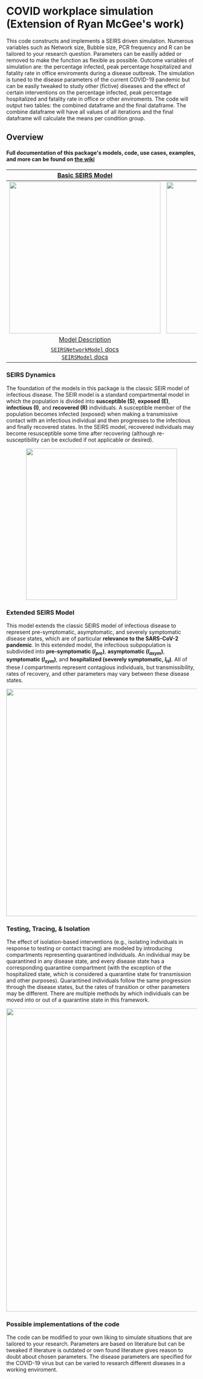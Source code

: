 # COVID workplace simulation (Extension of Ryan McGee's work)
This code constructs and implements a SEIRS driven simulation. Numerous variables such as Network size, Bubble size, PCR frequency and R can be tailored to your research question. Parameters can be easilly added or removed to make the function as flexible as possible. Outcome variables of simulation are: the percentage infected, peak percentage hospitalized and fatality rate in office enviroments during a disease outbreak. The simulation is tuned to the disease parameters of the current COVID-19 pandemic but can be easily tweaked to study other (fictive) diseases and the effect of certain interventions on the percentage infected, peak percentage hospitalized and fatality rate in office or other enviroments. The code will output two tables: the combined dataframe and the final dataframe. The combine dataframe will have all values of all iterations and the final dataframe will calculate the means per condition group.

## Overview

#### Full documentation of this package's models, code, use cases, examples, and more can be found on [the wiki](https://github.com/ryansmcgee/seirsplus/wiki/)

[**Basic SEIRS Model**](https://github.com/ryansmcgee/seirsplus/wiki/SEIRS-Model-Description) | [**Extended SEIRS Model**](https://github.com/ryansmcgee/seirsplus/wiki/Extended-SEIRS-Model-Description)
:-----:|:-----:
<img src="https://github.com/ryansmcgee/seirsplus/blob/master/images/BasicSEIRS_compartments_padded.png" width="400"> | <img src="https://github.com/ryansmcgee/seirsplus/blob/master/images/ExtSEIRS_compartments.png" width="400">
[Model Description](https://github.com/ryansmcgee/seirsplus/wiki/SEIRS-Model-Description) | [Model Description](https://github.com/ryansmcgee/seirsplus/wiki/Extended-SEIRS-Model-Description)
[`SEIRSNetworkModel` docs](https://github.com/ryansmcgee/seirsplus/wiki/SEIRSModel-class)<br>[`SEIRSModel` docs](https://github.com/ryansmcgee/seirsplus/wiki/SEIRSNetworkModel-class) | [`ExtSEIRSNetworkModel` docs](https://github.com/ryansmcgee/seirsplus/wiki/ExtSEIRSNetworkModel-class)

### SEIRS Dynamics

The foundation of the models in this package is the classic SEIR model of infectious disease. The SEIR model is a standard compartmental model in which the population is divided into **susceptible (S)**, **exposed (E)**, **infectious (I)**, and **recovered (R)** individuals. A susceptible member of the population becomes infected (exposed) when making a transmissive contact with an infectious individual and then progresses to the infectious and finally recovered states. In the SEIRS model, recovered individuals may become resusceptible some time after recovering (although re-susceptibility can be excluded if not applicable or desired). 
<p align="center">
  <img src="https://github.com/ryansmcgee/seirsplus/blob/master/images/BasicSEIRS_compartments_resus.png" width="400"></div>
</p>

### Extended SEIRS Model

This model extends the classic SEIRS model of infectious disease to represent pre-symptomatic, asymptomatic, and severely symptomatic disease states, which are of particular **relevance to the SARS-CoV-2 pandemic**. In this extended model, the infectious subpopulation is subdivided into **pre-symptomatic (*I<sub>pre</sub>*)**, **asymptomatic (*I<sub>asym</sub>*)**, **symptomatic (*I<sub>sym</sub>*)**, and **hospitalized (severely symptomatic, *I<sub>H</sub>*)**. All of these *I* compartments represent contagious individuals, but transmissibility, rates of recovery, and other parameters may vary between these disease states.

<p align="center">
  <img src="https://github.com/ryansmcgee/seirsplus/blob/master/images/ExtSEIRS_compartments.png" width="600"></div>
</p>


### Testing, Tracing, & Isolation

The effect of isolation-based interventions (e.g., isolating individuals in response to testing or contact tracing) are modeled by introducing compartments representing quarantined individuals. An individual may be quarantined in any disease state, and every disease state has a corresponding quarantine compartment (with the exception of the hospitalized state, which is considered a quarantine state for transmission and other purposes). Quarantined individuals follow the same progression through the disease states, but the rates of transition or other parameters may be different. There are multiple methods by which individuals can be moved into or out of a quarantine state in this framework.

<p align="center">
  <img src="https://github.com/ryansmcgee/seirsplus/blob/master/images/BothSEIRS_compartments_quarantine.png" width="800"></div>
</p>

<a name="model-network"></a>


### Possible implementations of the code

The code can be modified to your own liking to simulate situations that are tailored to your research. Parameters are based on literature but can be tweaked if literature is outdated or own found literature gives reason to doubt about chosen parameters. The disease parameters are specified for the COVID-19 virus but can be varied to research different diseases in a working enviroment.
